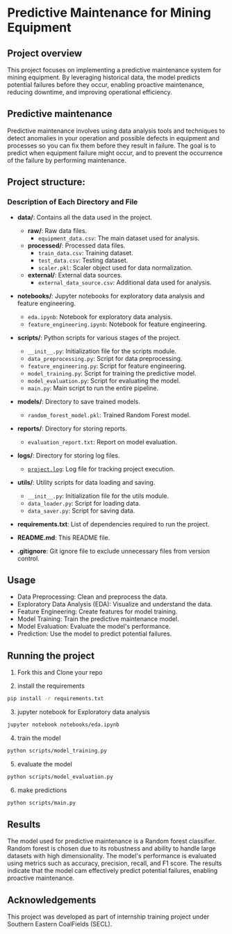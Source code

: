 # Predictive Maintenance for Mining Equipment

## Project overview
This project focuses on implementing a predictive maintenance system for mining equipment. By leveraging historical data, the model predicts potential failures before they occur, enabling proactive maintenance, reducing downtime, and improving operational efficiency.

## Predictive maintenance
Predictive maintenance involves using data analysis tools and techniques to detect anomalies in your operation and possible defects in equipment and processes so you can fix them before they result in failure. The goal is to predict when equipment failure might occur, and to prevent the occurrence of the failure by performing maintenance.

## Project structure:


### Description of Each Directory and File

- **data/**: Contains all the data used in the project.
  - **raw/**: Raw data files.
    - `equipment_data.csv`: The main dataset used for analysis.
  - **processed/**: Processed data files.
    - `train_data.csv`: Training dataset.
    - `test_data.csv`: Testing dataset.
    - `scaler.pkl`: Scaler object used for data normalization.
  - **external/**: External data sources.
    - `external_data_source.csv`: Additional data used for analysis.

- **notebooks/**: Jupyter notebooks for exploratory data analysis and feature engineering.
  - `eda.ipynb`: Notebook for exploratory data analysis.
  - `feature_engineering.ipynb`: Notebook for feature engineering.

- **scripts/**: Python scripts for various stages of the project.
  - `__init__.py`: Initialization file for the scripts module.
  - `data_preprocessing.py`: Script for data preprocessing.
  - `feature_engineering.py`: Script for feature engineering.
  - `model_training.py`: Script for training the predictive model.
  - `model_evaluation.py`: Script for evaluating the model.
  - `main.py`: Main script to run the entire pipeline.

- **models/**: Directory to save trained models.
  - `random_forest_model.pkl`: Trained Random Forest model.

- **reports/**: Directory for storing reports.
  - `evaluation_report.txt`: Report on model evaluation.

- **logs/**: Directory for storing log files.
  - [`project.log`](command:_github.copilot.openSymbolFromReferences?%5B%22project.log%22%2C%5B%7B%22uri%22%3A%7B%22%24mid%22%3A1%2C%22fsPath%22%3A%22c%3A%5C%5CUsers%5C%5Canoushka%20chatterjee%5C%5CDesktop%5C%5Cproject%5C%5CREADME.md%22%2C%22_sep%22%3A1%2C%22external%22%3A%22file%3A%2F%2F%2Fc%253A%2FUsers%2Fanoushka%2520chatterjee%2FDesktop%2Fproject%2FREADME.md%22%2C%22path%22%3A%22%2Fc%3A%2FUsers%2Fanoushka%20chatterjee%2FDesktop%2Fproject%2FREADME.md%22%2C%22scheme%22%3A%22file%22%7D%2C%22pos%22%3A%7B%22line%22%3A3%2C%22character%22%3A5%7D%7D%5D%5D "Go to definition"): Log file for tracking project execution.

- **utils/**: Utility scripts for data loading and saving.
  - `__init__.py`: Initialization file for the utils module.
  - `data_loader.py`: Script for loading data.
  - `data_saver.py`: Script for saving data.

- **requirements.txt**: List of dependencies required to run the project.
- **README.md**: This README file.
- **.gitignore**: Git ignore file to exclude unnecessary files from version control.

## Usage
- Data Preprocessing: Clean and preprocess the data.
- Exploratory Data Analysis (EDA): Visualize and understand the data.
- Feature Engineering: Create features for model training.
- Model Training: Train the predictive maintenance model.
- Model Evaluation: Evaluate the model's performance.
- Prediction: Use the model to predict potential failures.

## Running the project 

1. Fork this and Clone your repo

2. install the requirements
```bash
pip install -r requirements.txt
```
3. jupyter notebook for Exploratory data analysis
```bash
jupyter notebook notebooks/eda.ipynb
```
4. train the model
```bash
python scripts/model_training.py
```
5. evaluate the model
```bash
python scripts/model_evaluation.py
```
6. make predictions
```bash
python scripts/main.py
```
## Results

The model used for predictive maintenance is a Random forest classifier. Random forest is chosen due to its robustness and ability to handle large datasets with high dimensionality. 
The model's performance is evaluated using metrics such as accuracy, precision, recall, and F1 score. The results indicate that the model cam effectively predict potential failures, enabling proactive maintenance.

## Acknowledgements

This project was developed as part of internship training project under Southern Eastern CoalFields (SECL).